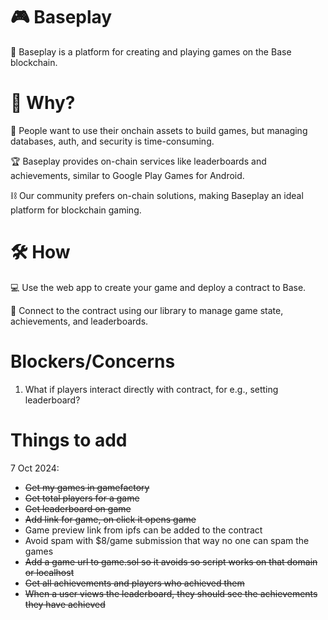 # 🎮 Baseplay

🚀 Baseplay is a platform for creating and playing games on the Base blockchain.

# 🤔 Why?

💎 People want to use their onchain assets to build games, but managing databases, auth, and security is time-consuming.

🏆 Baseplay provides on-chain services like leaderboards and achievements, similar to Google Play Games for Android.

⛓️ Our community prefers on-chain solutions, making Baseplay an ideal platform for blockchain gaming.

# 🛠️ How

💻 Use the web app to create your game and deploy a contract to Base.

🏅 Connect to the contract using our library to manage game state, achievements, and leaderboards.

# Blockers/Concerns

1. What if players interact directly with contract, for e.g., setting leaderboard?

# Things to add

7 Oct 2024:
- ~~Get my games in gamefactory~~
- ~~Get total players for a game~~
- ~~Get leaderboard on game~~
- ~~Add link for game, on click it opens game~~
- Game preview link from ipfs can be added to the contract
- Avoid spam with $8/game submission that way no one can spam the games
- ~~Add a game url to game.sol so it avoids so script works on that domain or localhost~~
- ~~Get all achievements and players who achieved them~~
- ~~When a user views the leaderboard, they should see the achievements they have achieved~~